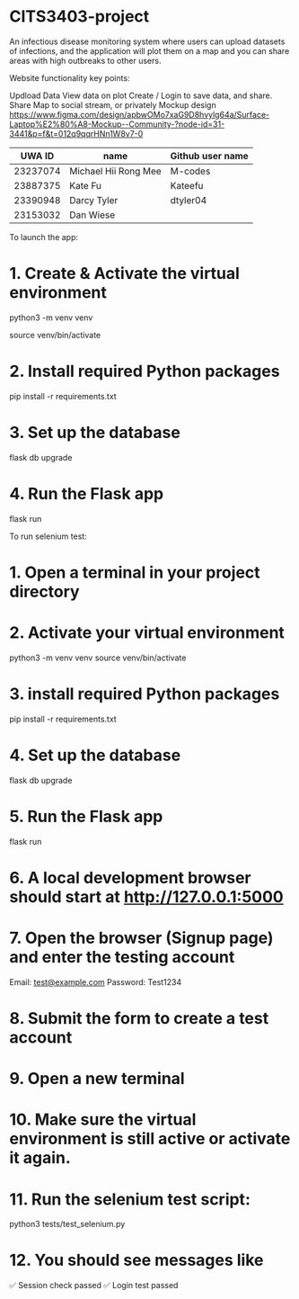 # CITS3403-project

An infectious disease monitoring system where users can upload datasets of infections, and the application will plot them on a map and you can share areas with high outbreaks to other users.

Website functionality key points:

Updload Data
View data on plot
Create / Login to save data, and share.
Share Map to social stream, or privately
Mockup design https://www.figma.com/design/apbwOMo7xaG9D8hvylg64a/Surface-Laptop%E2%80%A8-Mockup--Community-?node-id=31-3441&p=f&t=012q9qqrHNn1W8v7-0

| UWA ID | name  | Github user name |
|----------|----------|----------|
| 23237074    | Michael Hii Rong Mee     | M-codes     |
| 23887375   | Kate Fu     | Kateefu    |
| 23390948   | Darcy Tyler     | dtyler04     |
| 23153032   | Dan Wiese    |   |

To launch the app:
# 1. Create & Activate the virtual environment
python3 -m venv venv

source venv/bin/activate

# 2. Install required Python packages
pip install -r requirements.txt

# 3. Set up the database
flask db upgrade

# 4. Run the Flask app
flask run


To run selenium test:
# 1. Open a terminal in your project directory

# 2. Activate your virtual environment
python3 -m venv venv
source venv/bin/activate

# 3. install required Python packages
pip install -r requirements.txt

# 4. Set up the database
flask db upgrade

# 5. Run the Flask app
flask run

# 6. A local development browser should start at http://127.0.0.1:5000

# 7. Open the browser (Signup page) and enter the testing account
Email: test@example.com
Password: Test1234

# 8. Submit the form to create a test account

# 9. Open a new terminal 

# 10. Make sure the virtual environment is still active or activate it again.

# 11. Run the selenium test script:
python3 tests/test_selenium.py

# 12. You should see messages like 
✅ Session check passed
✅ Login test passed
